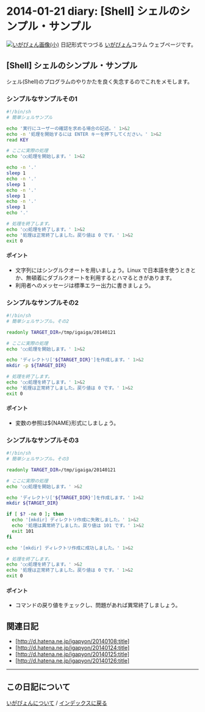 2014-01-21 diary: [Shell] シェルのシンプル・サンプル
=====================================================================================================
[![いがぴょん画像(小)](https://igapyon.github.io/diary/images/iga200306s.jpg "いがぴょん")](https://igapyon.github.io/diary/memo/memoigapyon.html) 日記形式でつづる [いがぴょん](https://igapyon.github.io/diary/memo/memoigapyon.html)コラム ウェブページです。

## [Shell] シェルのシンプル・サンプル

シェル(Shell)のプログラムのやりかたを良く失念するのでこれをメモします。


### シンプルなサンプルその1


```sh
#!/bin/sh
# 簡単シェルサンプル

echo '実行にユーザーの確認を求める場合の記述。' 1>&2
echo -n '処理を開始するには ENTER キーを押下してください。' 1>&2
read KEY

# ここに実際の処理
echo '○○処理を開始します。' 1>&2

echo -n '.'
sleep 1
echo -n '.'
sleep 1
echo -n '.'
sleep 1
echo -n '.'
sleep 1
echo '.'

# 処理を終了します。
echo '○○処理を終了します。' 1>&2
echo '処理は正常終了しました。戻り値は 0 です。' 1>&2
exit 0
```


#### ポイント

* 文字列にはシングルクオートを用いましょう。Linux で日本語を使うときとか、無頓着にダブルクオートを利用するとハマるときがあります。
* 利用者へのメッセージは標準エラー出力に書きましょう。


### シンプルなサンプルその2


```sh
#!/bin/sh
# 簡単シェルサンプル。その2

readonly TARGET_DIR=/tmp/igaiga/20140121

# ここに実際の処理
echo '○○処理を開始します。' 1>&2

echo 'ディレクトリ['${TARGET_DIR}']を作成します。' 1>&2
mkdir -p ${TARGET_DIR}

# 処理を終了します。
echo '○○処理を終了します。' 1>&2
echo '処理は正常終了しました。戻り値は 0 です。' 1>&2
exit 0
```

#### ポイント

* 変数の参照は${NAME}形式にしましょう。


### シンプルなサンプルその3


```sh
#!/bin/sh
# 簡単シェルサンプル。その3

readonly TARGET_DIR=/tmp/igaiga/20140121

# ここに実際の処理
echo '○○処理を開始します。' >&2

echo 'ディレクトリ['${TARGET_DIR}']を作成します。' 1>&2
mkdir ${TARGET_DIR}

if [ $? -ne 0 ]; then
  echo '[mkdir] ディレクトリ作成に失敗しました。' 1>&2
  echo '処理は異常終了しました。戻り値は 101 です。' 1>&2
  exit 101
fi

echo '[mkdir] ディレクトリ作成に成功しました。' 1>&2

# 処理を終了します。
echo '○○処理を終了します。' >&2
echo '処理は正常終了しました。戻り値は 0 です。' 1>&2
exit 0
```

#### ポイント

* コマンドの戻り値をチェックし、問題があれば異常終了しましょう。


## 関連日記

* [http://d.hatena.ne.jp/igapyon/20140108:title]
* [http://d.hatena.ne.jp/igapyon/20140124:title]
* [http://d.hatena.ne.jp/igapyon/20140125:title]
* [http://d.hatena.ne.jp/igapyon/20140126:title]



----------------------------------------------------------------------------------------------------

## この日記について
[いがぴょんについて](http://www.igapyon.jp/igapyon/diary/memo/memoigapyon.html) / [インデックスに戻る](https://igapyon.github.io/diary/idxall.html)
